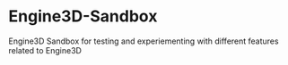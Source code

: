 # Engine3D-Sandbox
Engine3D Sandbox for testing and experiementing with different features related to Engine3D
